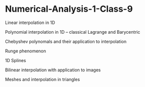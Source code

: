 # Numerical-Analysis-1-Class-9

Linear interpolation in 1D

Polynomial interpolation in 1D – classical Lagrange and Barycentric

Chebyshev polynomals and their application to interpolation

Runge phenomenon

1D Splines

Bilinear interpolation with application to images

Meshes and interpolation in triangles
